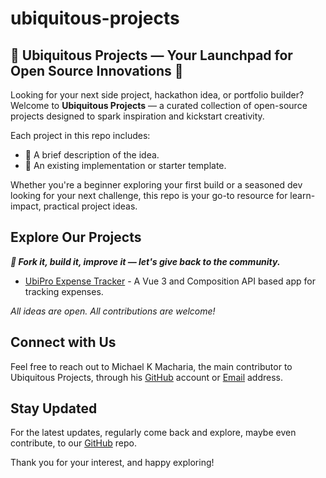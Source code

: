 # ubiquitous-projects

## 📌 Ubiquitous Projects — Your Launchpad for Open Source Innovations 🚀

Looking for your next side project, hackathon idea, or portfolio builder?
Welcome to **Ubiquitous Projects** — a curated collection of open-source
projects designed to spark inspiration and kickstart creativity.

Each project in this repo includes:

-   🔹 A brief description of the idea.
-   🔹 An existing implementation or starter template.

Whether you're a beginner exploring your first build or a seasoned dev looking
for your next challenge, this repo is your go-to resource for learn-impact,
practical project ideas.

## Explore Our Projects

_**🧠 Fork it, build it, improve it — let's give back to the community.**_

-   [UbiPro Expense Tracker](https://github.com/ubiquitous-projects/ubipro-expense-tracker) -
    A Vue 3 and Composition API based app for tracking expenses.

_All ideas are open. All contributions are welcome!_

## Connect with Us

Feel free to reach out to Michael K Macharia, the main contributor to Ubiquitous
Projects, through his [GitHub](https://github.com/michaelkmacharia) account or
[Email](michaelkmacharia@gmail.com) address.

## Stay Updated

For the latest updates, regularly come back and explore, maybe even contribute,
to our [GitHub](https://github.com/ubiquitous-projects) repo.

Thank you for your interest, and happy exploring!

